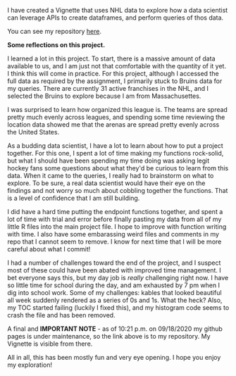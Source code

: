 I have created a Vignette that uses NHL data to explore how a data scientist can leverage APIs to create dataframes, and perform queries of thos data.

You can see my repository [here](https://github.com/laeckert/Project_1).

**Some reflections on this project.**

I learned a lot in this project. To start, there is a massive amount of data available to us, and I am just not that comfortable with the quantity of it yet. I think this will come in practice. For this project, although I accessed the full data as required by the assignment, I primarily stuck to Bruins data for my queries. There are currently 31 active franchises in the NHL, and I selected the Bruins to explore because I am from Massachusettes. 

I was surprised to learn how organized this league is. The teams are spread pretty much evenly across leagues, and spending some time reviewing the location data showed me that the arenas are spread pretty evenly across the United States. 

As a budding data scientist, I have a lot to learn about how to put a project together. For this one, I spent a lot of time making my functions rock-solid, but what I should have been spending my time doing was asking legit hockey fans some questions about what they'd be curious to learn from this data. When it came to the queries, I really had to brainstorm on what to explore. To be sure, a real data scientist would have their eye on the findings and not worry so much about cobbling together the functions. That is a level of confidence that I am still building. 

I did have a hard time putting the endpoint functions together, and spent a lot of time with trial and error before finally pasting my data from all of my little R files into the main project file. I hope to improve with function writing with time. I also have some embarassing weird files and comments in my repo that I cannot seem to remove. I know for next time that I will be more careful about what I commit!

I had a number of challenges toward the end of the project, and I suspect most of these could have been abated with improved time management. I bet everyone says this, but my day job is *really* challenging right now. I have so little time for school during the day, and am exhausted by 7 pm when I dig into school work. Some of my challenges: kables that looked beautiful all week suddenly rendered as a series of 0s and 1s. What the heck? Also, my TOC started failing (luckily I fixed this), and my histogram code seems to crash the file and has been removed. 

A final and **IMPORTANT NOTE** - as of 10:21 p.m. on 09/18/2020 my github pages is under maintenance, so the link above is to my repository. My Vignette is visible from there. 

All in all, this has been mostly fun and very eye opening. I hope you enjoy my exploration! 
